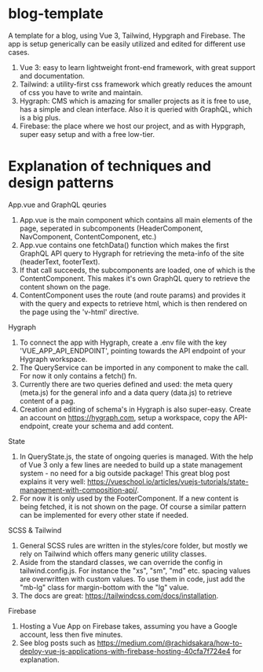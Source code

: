 # blog-template

A template for a blog, using Vue 3, Tailwind, Hypgraph and Firebase. The app is setup generically can be easily utilized and edited for different use cases. 

1. Vue 3: easy to learn lightweight front-end framework, with great support and documentation.
2. Tailwind: a utility-first css framework which greatly reduces the amount of css you have to write and maintain.
3. Hygraph: CMS which is amazing for smaller projects as it is free to use, has a simple and clean interface. Also it is queried with GraphQL, which is a big plus. 
4. Firebase: the place where we host our project, and as with Hypgraph, super easy setup and with a free low-tier.

# Explanation of techniques and design patterns 

App.vue and GraphQL qeuries

1. App.vue is the main component which contains all main elements of the page, seperated in subcomponents (HeaderComponent, NavComponent, ContentComponent, etc.)
2. App.vue contains one fetchData() function which makes the first GraphQL API query to Hygraph for retrieving the meta-info of the site (headerText, footerText).
3. If that call succeeds, the subcomponents are loaded, one of which is the ContentComponent. This makes it's own GraphQL query to retrieve the content shown on the page.
4. ContentComponent uses the route (and route params) and provides it with the query and expects to retrieve html, which is then  rendered on the page using the 'v-html' directive.

Hygraph

1. To connect the app with Hygraph, create a .env file with the key 'VUE_APP_API_ENDPOINT', pointing towards the API endpoint of your Hygraph workspace.
2. The QueryService can be imported in any component to make the call. For now it only contains a fetch() fn.
3. Currently there are two queries defined and used: the meta query (meta.js) for the general info and a data query (data.js) to retrieve content of a pag.
4. Creation and editing of schema's in Hygraph is also super-easy. Create an account on https://hygraph.com, setup a workspace, copy the API-endpoint, create your schema and add content.

State

1. In QueryState.js, the state of ongoing queries is managed. With the help of Vue 3 only a few lines are needed to build up a state management system - no need for a big outside package! This great blog post explains it very well: https://vueschool.io/articles/vuejs-tutorials/state-management-with-composition-api/. 
2. For now it is only used by the FooterComponent. If a new content is being fetched, it is not shown on the page. Of course a similar pattern can be implemented for every other state if needed.

SCSS & Tailwind

1. General SCSS rules are written in the styles/core folder, but mostly we rely on Tailwind which offers many generic utility classes.
2. Aside from the standard classes, we can override the config in tailwind.config.js. For instance the "xs", "sm", "md" etc. spacing values are overwritten with custom values. To use them in code, just add the "mb-lg" class for margin-bottom with the "lg" value.
3. The docs are great: https://tailwindcss.com/docs/installation.

Firebase

1. Hosting a Vue App on Firebase takes, assuming you have a Google account, less then five minutes.
2. See blog posts such as https://medium.com/@rachidsakara/how-to-deploy-vue-js-applications-with-firebase-hosting-40cfa7f724e4 for explanation.





